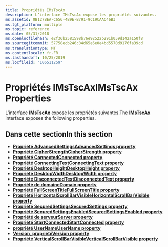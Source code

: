 ```yaml
---
title: Propriétés IMsTscAx
description: L’interface IMsTscAx expose les propriétés suivantes.
ms.assetid: 0B127BEA-C656-4B9E-B791-9C19CAAC46B3
ms.tgt_platform: multiple
ms.topic: reference
ms.date: 05/31/2018
ms.openlocfilehash: e2f36b2581598b76e92522b291b059d142a150f8
ms.sourcegitcommit: 57758ecb246c84d65e6e0e4bd5570d9176fa39cd
ms.translationtype: MT
ms.contentlocale: fr-FR
ms.lasthandoff: 10/25/2019
ms.locfileid: "106511259"
---
```

# <a name="imstscax-properties"></a><span data-ttu-id="d80fe-103">Propriétés IMsTscAx</span><span class="sxs-lookup"><span data-stu-id="d80fe-103">IMsTscAx Properties</span></span>

<span data-ttu-id="d80fe-104">L’interface [**IMsTscAx**](imstscax-interface.md) expose les propriétés suivantes.</span><span class="sxs-lookup"><span data-stu-id="d80fe-104">The [**IMsTscAx**](imstscax-interface.md) interface exposes the following properties.</span></span>

## <a name="in-this-section"></a><span data-ttu-id="d80fe-105">Dans cette section</span><span class="sxs-lookup"><span data-stu-id="d80fe-105">In this section</span></span>

-   [<span data-ttu-id="d80fe-106">**Propriété AdvancedSettings**</span><span class="sxs-lookup"><span data-stu-id="d80fe-106">**AdvancedSettings property**</span></span>](imstscax-advancedsettings.md)
-   [<span data-ttu-id="d80fe-107">**Propriété CipherStrength**</span><span class="sxs-lookup"><span data-stu-id="d80fe-107">**CipherStrength property**</span></span>](imstscax-cipherstrength.md)
-   [<span data-ttu-id="d80fe-108">**Propriété Connected**</span><span class="sxs-lookup"><span data-stu-id="d80fe-108">**Connected property**</span></span>](imstscax-connected.md)
-   [<span data-ttu-id="d80fe-109">**Propriété ConnectingText**</span><span class="sxs-lookup"><span data-stu-id="d80fe-109">**ConnectingText property**</span></span>](imstscax-connectingtext.md)
-   [<span data-ttu-id="d80fe-110">**Propriété DesktopHeight**</span><span class="sxs-lookup"><span data-stu-id="d80fe-110">**DesktopHeight property**</span></span>](imstscax-desktopheight.md)
-   [<span data-ttu-id="d80fe-111">**Propriété DesktopWidth**</span><span class="sxs-lookup"><span data-stu-id="d80fe-111">**DesktopWidth property**</span></span>](imstscax-desktopwidth.md)
-   [<span data-ttu-id="d80fe-112">**Propriété DisconnectedText**</span><span class="sxs-lookup"><span data-stu-id="d80fe-112">**DisconnectedText property**</span></span>](imstscax-disconnectedtext.md)
-   [<span data-ttu-id="d80fe-113">**Propriété de domaine**</span><span class="sxs-lookup"><span data-stu-id="d80fe-113">**Domain property**</span></span>](imstscax-domain.md)
-   [<span data-ttu-id="d80fe-114">**Propriété FullScreenTitle**</span><span class="sxs-lookup"><span data-stu-id="d80fe-114">**FullScreenTitle property**</span></span>](imstscax-fullscreentitle.md)
-   [<span data-ttu-id="d80fe-115">**Propriété HorizontalScrollBarVisible**</span><span class="sxs-lookup"><span data-stu-id="d80fe-115">**HorizontalScrollBarVisible property**</span></span>](imstscax-horizontalscrollbarvisible.md)
-   [<span data-ttu-id="d80fe-116">**Propriété SecuredSettings**</span><span class="sxs-lookup"><span data-stu-id="d80fe-116">**SecuredSettings property**</span></span>](imstscax-securedsettings.md)
-   [<span data-ttu-id="d80fe-117">**Propriété SecuredSettingsEnabled**</span><span class="sxs-lookup"><span data-stu-id="d80fe-117">**SecuredSettingsEnabled property**</span></span>](imstscax-securedsettingsenabled.md)
-   [<span data-ttu-id="d80fe-118">**Propriété de serveur**</span><span class="sxs-lookup"><span data-stu-id="d80fe-118">**Server property**</span></span>](imstscax-server.md)
-   [<span data-ttu-id="d80fe-119">**Propriété StartConnected**</span><span class="sxs-lookup"><span data-stu-id="d80fe-119">**StartConnected property**</span></span>](imstscax-startconnected.md)
-   [<span data-ttu-id="d80fe-120">**propriété UserName**</span><span class="sxs-lookup"><span data-stu-id="d80fe-120">**UserName property**</span></span>](imstscax-username.md)
-   [<span data-ttu-id="d80fe-121">**Version, propriété**</span><span class="sxs-lookup"><span data-stu-id="d80fe-121">**Version property**</span></span>](imstscax-version.md)
-   [<span data-ttu-id="d80fe-122">**Propriété VerticalScrollBarVisible**</span><span class="sxs-lookup"><span data-stu-id="d80fe-122">**VerticalScrollBarVisible property**</span></span>](imstscax-verticalscrollbarvisible.md)

 

 




